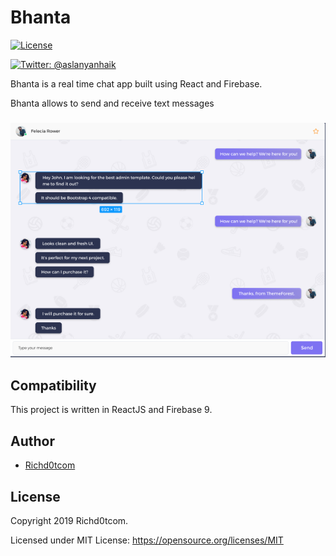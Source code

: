 # Bhanta 

[![License](http://img.shields.io/badge/License-MIT-green.svg?style=flat)](https://github.com/Richd0tcom)

[![Twitter: @aslanyanhaik](https://img.shields.io/badge/Contact-Twitter-blue.svg?style=flat)](https://twitter.com/0xRICHd0tCom)



Bhanta is a real time chat app built using React and Firebase.

Bhanta allows to send and receive text messages

<h3 align="center">
<img src="./img/app.png" alt="Screenshot of Quick Chat for iOS" />
</h3>


## Compatibility

This project is written in ReactJS and Firebase 9.


## Author

* [Richd0tcom](https://twitter.com/0xRICHd0tCom)

## License

Copyright 2019 Richd0tcom.

Licensed under MIT License: https://opensource.org/licenses/MIT
